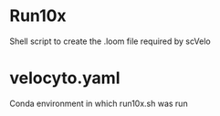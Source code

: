 # Run10x
Shell script to create the .loom file required by scVelo

# velocyto.yaml
Conda environment in which run10x.sh was run
